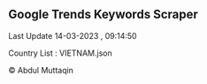 

## Google Trends Keywords Scraper 
 
Last Update 14-03-2023 , 09:14:50

Country List :
VIETNAM.json



© Abdul Muttaqin 
